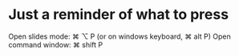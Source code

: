 # Just a reminder of what to press

Open slides mode: ⌘ ⌥ P (or on windows keyboard, ⌘ alt P)
Open command window: ⌘ shift P